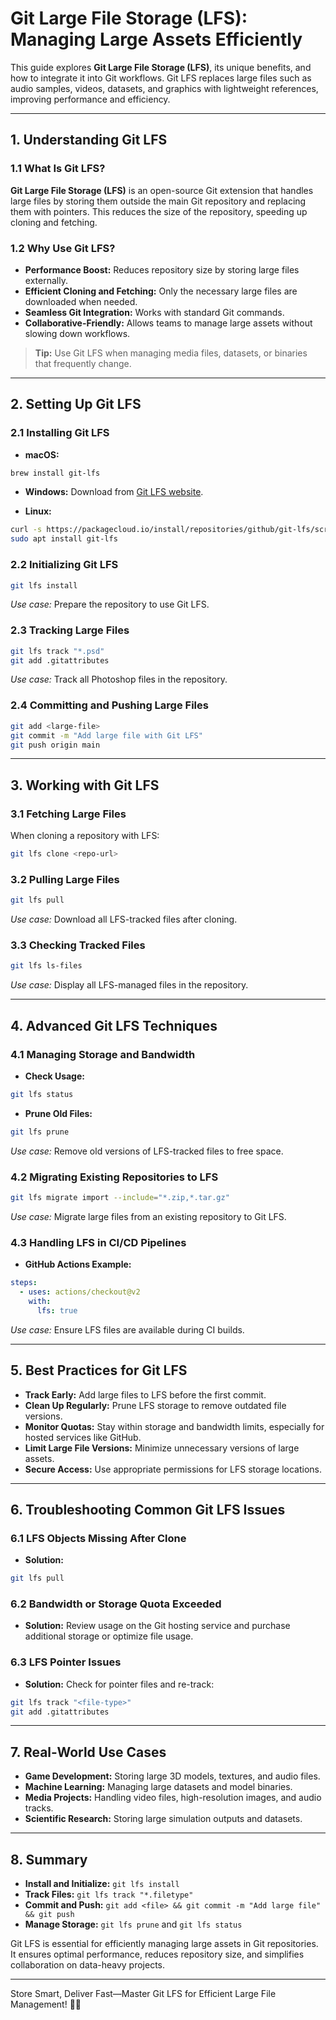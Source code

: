 # Git Large File Storage (LFS): Managing Large Assets Efficiently

This guide explores **Git Large File Storage (LFS)**, its unique benefits, and how to integrate it into Git workflows. Git LFS replaces large files such as audio samples, videos, datasets, and graphics with lightweight references, improving performance and efficiency.

---

## 1. Understanding Git LFS

### 1.1 What Is Git LFS?

**Git Large File Storage (LFS)** is an open-source Git extension that handles large files by storing them outside the main Git repository and replacing them with pointers. This reduces the size of the repository, speeding up cloning and fetching.

### 1.2 Why Use Git LFS?
- **Performance Boost:** Reduces repository size by storing large files externally.
- **Efficient Cloning and Fetching:** Only the necessary large files are downloaded when needed.
- **Seamless Git Integration:** Works with standard Git commands.
- **Collaborative-Friendly:** Allows teams to manage large assets without slowing down workflows.

> **Tip:** Use Git LFS when managing media files, datasets, or binaries that frequently change.

---

## 2. Setting Up Git LFS

### 2.1 Installing Git LFS
- **macOS:**
```bash
brew install git-lfs
```
- **Windows:**
Download from [Git LFS website](https://git-lfs.github.com/).

- **Linux:**
```bash
curl -s https://packagecloud.io/install/repositories/github/git-lfs/script.deb.sh | sudo bash
sudo apt install git-lfs
```

### 2.2 Initializing Git LFS
```bash
git lfs install
```
*Use case:* Prepare the repository to use Git LFS.

### 2.3 Tracking Large Files
```bash
git lfs track "*.psd"
git add .gitattributes
```
*Use case:* Track all Photoshop files in the repository.

### 2.4 Committing and Pushing Large Files
```bash
git add <large-file>
git commit -m "Add large file with Git LFS"
git push origin main
```

---

## 3. Working with Git LFS

### 3.1 Fetching Large Files
When cloning a repository with LFS:
```bash
git lfs clone <repo-url>
```

### 3.2 Pulling Large Files
```bash
git lfs pull
```
*Use case:* Download all LFS-tracked files after cloning.

### 3.3 Checking Tracked Files
```bash
git lfs ls-files
```
*Use case:* Display all LFS-managed files in the repository.

---

## 4. Advanced Git LFS Techniques

### 4.1 Managing Storage and Bandwidth
- **Check Usage:**
```bash
git lfs status
```
- **Prune Old Files:**
```bash
git lfs prune
```
*Use case:* Remove old versions of LFS-tracked files to free space.

### 4.2 Migrating Existing Repositories to LFS
```bash
git lfs migrate import --include="*.zip,*.tar.gz"
```
*Use case:* Migrate large files from an existing repository to Git LFS.

### 4.3 Handling LFS in CI/CD Pipelines
- **GitHub Actions Example:**
```yaml
steps:
  - uses: actions/checkout@v2
    with:
      lfs: true
```
*Use case:* Ensure LFS files are available during CI builds.

---

## 5. Best Practices for Git LFS

- **Track Early:** Add large files to LFS before the first commit.
- **Clean Up Regularly:** Prune LFS storage to remove outdated file versions.
- **Monitor Quotas:** Stay within storage and bandwidth limits, especially for hosted services like GitHub.
- **Limit Large File Versions:** Minimize unnecessary versions of large assets.
- **Secure Access:** Use appropriate permissions for LFS storage locations.

---

## 6. Troubleshooting Common Git LFS Issues

### 6.1 LFS Objects Missing After Clone
- **Solution:**
```bash
git lfs pull
```

### 6.2 Bandwidth or Storage Quota Exceeded
- **Solution:** Review usage on the Git hosting service and purchase additional storage or optimize file usage.

### 6.3 LFS Pointer Issues
- **Solution:** Check for pointer files and re-track:
```bash
git lfs track "<file-type>"
git add .gitattributes
```

---

## 7. Real-World Use Cases

- **Game Development:** Storing large 3D models, textures, and audio files.
- **Machine Learning:** Managing large datasets and model binaries.
- **Media Projects:** Handling video files, high-resolution images, and audio tracks.
- **Scientific Research:** Storing large simulation outputs and datasets.

---

## 8. Summary

- **Install and Initialize:** `git lfs install`
- **Track Files:** `git lfs track "*.filetype"`
- **Commit and Push:** `git add <file> && git commit -m "Add large file" && git push`
- **Manage Storage:** `git lfs prune` and `git lfs status`

Git LFS is essential for efficiently managing large assets in Git repositories. It ensures optimal performance, reduces repository size, and simplifies collaboration on data-heavy projects.

---

Store Smart, Deliver Fast—Master Git LFS for Efficient Large File Management! 🚀✨